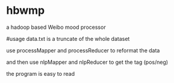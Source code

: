 # hbwmp
a hadoop based Weibo mood processor

#usage
data.txt is a truncate of the whole dataset

use processMapper and processReducer to reformat the data

and then use nlpMapper and nlpReducer to get the tag (pos/neg) 

the program is easy to read
